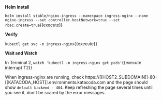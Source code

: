 **Helm Install**

`helm install stable/nginx-ingress --namespace ingress-nginx --name nginx-ingress --set controller.hostNetwork=true --set rbac.create=true`{{execute}}

**Verify**

`kubectl get svc -n ingress-nginx`{{execute}}



**Wait and Watch**

In Terminal 2, `watch 'kubectl -n ingress-nginx get pods'`{{execute interrupt T2}}

When ingress-nginx are running, check https://[[HOST2_SUBDOMAIN]]-80-[[KATACODA_HOST]].environments.katacoda.com and the page should show `default backend - 404`. Keep refreshing the page several times until you see it, don't be scared by the error messages.
